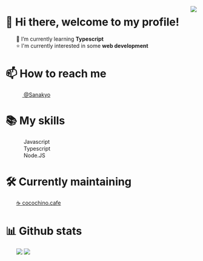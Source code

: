 <img align="right" src="https://komarev.com/ghpvc/?username=sanakyo"></img>
# 👋 Hi there, welcome to my profile!
<p>&nbsp;&nbsp;&nbsp;&nbsp;&nbsp;&nbsp;&nbsp;🌱 I’m currently learning <strong>Typescript</strong>
<br>&nbsp;&nbsp;&nbsp;&nbsp;&nbsp;&nbsp;&nbsp;⭐ I'm currently interested in some <strong>web development</strong></p>

<h1>📫 How to reach me</h1>
&nbsp;&nbsp;&nbsp;&nbsp;&nbsp;&nbsp;
<a href="https://discord.com">
<img src="https://discord.com/assets/favicon.ico" width="16" height="16" align="center"> @Sanakyo</a><br>

<h1>📚 My skills</h1>
<p>
  &nbsp;&nbsp;&nbsp;&nbsp;&nbsp;&nbsp;
  <img src="https://upload.wikimedia.org/wikipedia/commons/6/6a/JavaScript-logo.png" width="16" height="16" align="center"> Javascript
  <br>
  &nbsp;&nbsp;&nbsp;&nbsp;&nbsp;&nbsp;
  <img src="https://www.typescriptlang.org/favicon.ico" width="16" height="16" align="center"> Typescript
  <br>
  &nbsp;&nbsp;&nbsp;&nbsp;&nbsp;&nbsp;
  <img src="https://nodejs.org/static/images/favicons/favicon.png" width="16" height="16" align="center"> Node.JS
</p>
<h1>🛠️  Currently maintaining</h1>
<p>
  &nbsp;&nbsp;&nbsp;&nbsp;&nbsp;&nbsp;
  <a href="https://github.com/cocochino.cafe">☕ cocochino.cafe</a>
</p>
<h1>📊 Github stats</h1>
<p>
  &nbsp;&nbsp;&nbsp;&nbsp;&nbsp;&nbsp;
  <img src="https://github-readme-stats.vercel.app/api?username=sanakyo&show_icons=true&theme=material-palenight&hide_border=true&count_private=true" />
  <img src="https://github-readme-stats.vercel.app/api/top-langs/?username=sanakyo&hide_border=true&langs_count=10&theme=material-palenight&layout=compact" /><br>
</p>
